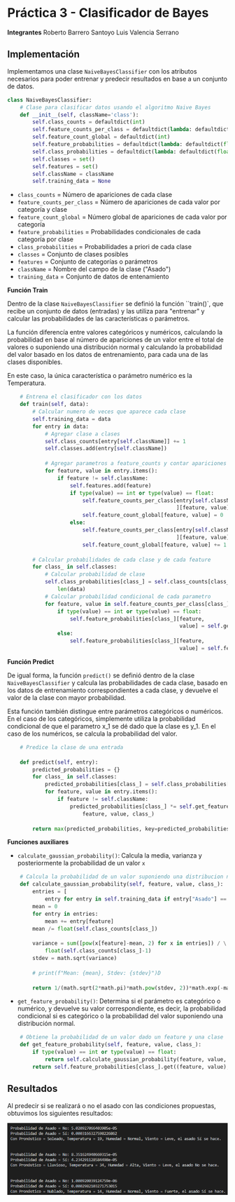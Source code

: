 # Práctica 3 - Clasificador de Bayes

**Integrantes**
Roberto Barrero Santoyo
Luis Valencia Serrano

## Implementación

Implementamos una clase `NaiveBayesClassifier` con los atributos necesarios para poder entrenar y predecir resultados en base a un conjunto de datos.

```python
class NaiveBayesClassifier:
    # Clase para clasificar datos usando el algoritmo Naive Bayes
    def __init__(self, className='class'):
        self.class_counts = defaultdict(int)
        self.feature_counts_per_class = defaultdict(lambda: defaultdict(int))
        self.feature_count_global = defaultdict(int)
        self.feature_probabilities = defaultdict(lambda: defaultdict(float))
        self.class_probabilities = defaultdict(lambda: defaultdict(float))
        self.classes = set()
        self.features = set()
        self.className = className
        self.training_data = None
```

- ```class_counts``` = Número de apariciones de cada clase
- ```feature_counts_per_class``` = Número de apariciones de cada valor por categoría y clase
- ```feature_count_global``` = Número global de apariciones de cada valor por categoría
- ```feature_probabilities``` = Probabilidades condicionales de cada categoría por clase
- ```class_probabilities``` = Probabilidades a priori de cada clase
- ```classes``` = Conjunto de clases posibles
- ```features``` = Conjunto de categorías o parámetros
- ```className``` = Nombre del campo de la clase ("Asado")
- ```training_data``` = Conjunto de datos de entenamiento

**Función Train**

Dentro de la clase `NaiveBayesClassifier` se definió la función ``train()`, que recibe un conjunto de datos (entradas) y las utiliza para "entrenar" y calcular las probabilidades de las características o parámetros.

La función diferencía entre valores categóricos y numéricos, calculando la probabilidad en base al número de apariciones de un valor entre el total de valores o suponiendo una distribución normal y calculando la probabilidad del valor basado en los datos de entrenamiento, para cada una de las clases disponibles.

En este caso, la única característica o parámetro numérico es la Temperatura.

```python
    # Entrena el clasificador con los datos
    def train(self, data):
        # Calcular numero de veces que aparece cada clase
        self.training_data = data
        for entry in data:
            # Agregar clase a clases
            self.class_counts[entry[self.className]] += 1
            self.classes.add(entry[self.className])

            # Agregar parametros a feature_counts y contar apariciones
            for feature, value in entry.items():
                if feature != self.className:
                    self.features.add(feature)
                    if type(value) == int or type(value) == float:
                        self.feature_counts_per_class[entry[self.className]
                                                      ][feature, value] = 0
                        self.feature_count_global[feature, value] = 0
                    else:
                        self.feature_counts_per_class[entry[self.className]
                                                      ][feature, value] += 1
                        self.feature_count_global[feature, value] += 1

        # Calcular probabilidades de cada clase y de cada feature
        for class_ in self.classes:
            # Calcular probabilidad de clase
            self.class_probabilities[class_] = self.class_counts[class_] / \
                len(data)
            # Calcular probabilidad condicional de cada parametro
            for feature, value in self.feature_counts_per_class[class_].keys():
                if type(value) == int or type(value) == float:
                    self.feature_probabilities[class_][feature,
                                                       value] = self.get_feature_probability(feature, value, class_)
                else:
                    self.feature_probabilities[class_][feature,
                                                       value] = self.feature_counts_per_class[class_][feature, value] / self.class_counts[class_]
```

**Función Predict**

De igual forma, la función `predict()` se definió dentro de la clase `NaiveBayesClassifier` y calcula las probabilidades de cada clase, basado en los datos de entrenamiento correspondientes a cada clase, y devuelve el valor de la clase con mayor probabilidad.

Esta función también distingue entre parámetros categóricos o numéricos. En el caso de los categóricos, simplemente utiliza la probabilidad condicional de que el parametro x_1 se dé dado que la clase es y_1. En el caso de los numéricos, se calcula la probabilidad del valor.

```python
    # Predice la clase de una entrada

    def predict(self, entry):
        predicted_probabilities = {}
        for class_ in self.classes:
            predicted_probabilities[class_] = self.class_probabilities[class_]
            for feature, value in entry.items():
                if feature != self.className:
                    predicted_probabilities[class_] *= self.get_feature_probability(
                        feature, value, class_)

        return max(predicted_probabilities, key=predicted_probabilities.get)
```

**Funciones auxiliares**

- `calculate_gaussian_probability()`: Calcula la media, varianza y posteriormente la probabilidad de un valor `x`

```python
    # Calcula la probabilidad de un valor suponiendo una distribucion normal
    def calculate_gaussian_probability(self, feature, value, class_):
        entries = [
            entry for entry in self.training_data if entry["Asado"] == class_]
        mean = 0
        for entry in entries:
            mean += entry[feature]
        mean /= float(self.class_counts[class_])

        variance = sum([pow(x[feature]-mean, 2) for x in entries]) / \
            float(self.class_counts[class_]-1)
        stdev = math.sqrt(variance)

        # print(f"Mean: {mean}, Stdev: {stdev}")D

        return 1/(math.sqrt(2*math.pi)*math.pow(stdev, 2))*math.exp(-math.pow(value-mean, 2)/(2*math.pow(stdev, 2)))
```

- `get_feature_probability()`: Determina si el parámetro es categórico o numérico, y devuelve su valor correspondiente, es decir, la probabilidad condicional si es categórico o la probabilidad del valor suponiendo una distribución normal.

```python
    # Obtiene la probabilidad de un valor dado un feature y una clase
    def get_feature_probability(self, feature, value, class_):
        if type(value) == int or type(value) == float:
            return self.calculate_gaussian_probability(feature, value, class_)
        return self.feature_probabilities[class_].get((feature, value), 0.01)
```

## Resultados

Al predecir si se realizará o no el asado con las condiciones propuestas, obtuvimos los siguientes resultados:

![Alt text](image.png)